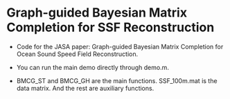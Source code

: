 # Graph-guided Bayesian Matrix Completion for SSF Reconstruction

- Code for the JASA paper:  Graph-guided Bayesian Matrix Completion for Ocean Sound Speed Field Reconstruction.

- You can run the main demo directly through demo.m.

- BMCG_ST and BMCG_GH are the main functions. SSF_100m.mat is the data matrix. And the rest are auxiliary functions.
